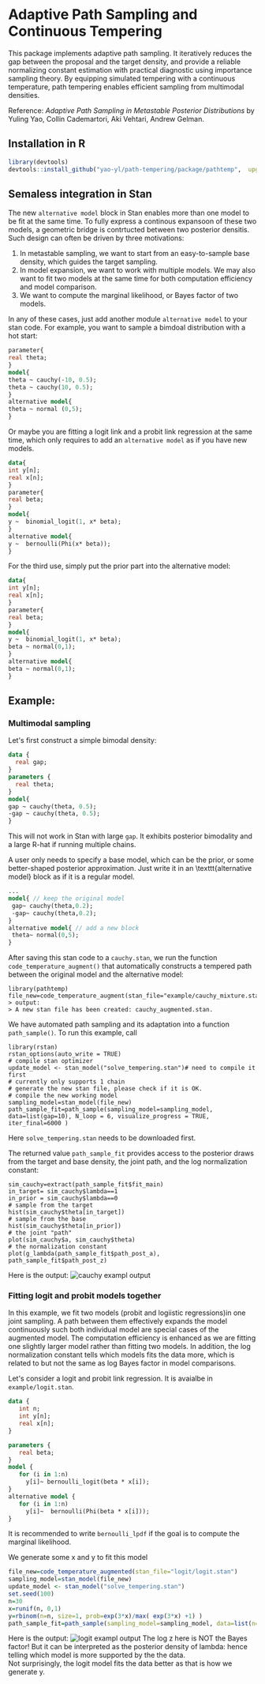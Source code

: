#   Adaptive Path Sampling and Continuous Tempering

This package implements adaptive path sampling. It iteratively reduces the gap between the proposal and the target density, and provide a reliable  normalizing constant  estimation with practical diagnostic using importance sampling theory. 
By equipping simulated tempering with a continuous temperature, path tempering enables efficient sampling from multimodal densities.    

Reference:
*Adaptive Path Sampling in Metastable Posterior Distributions* by  Yuling Yao, Collin  Cademartori, Aki Vehtari, Andrew Gelman.

## Installation in R
```R
library(devtools)
devtools::install_github("yao-yl/path-tempering/package/pathtemp",  upgrade="never")
``` 

## Semaless integration in Stan
The new `alternative model` block in Stan enables more than one model to be fit at the same time. To fully express a continous expansoon of these two models, a geometric bridge is contrtucted between two posterior densitis. Such design can often be driven by three motivations:
1. In metastable sampling, we want to start from an easy-to-sample base density, which guides the target sampling. 
2. In model expansion, we want to work with multiple models. We may also want to fit two models at the same time for both computation efficiency and model comparison. 
3. We want to compute the marginal likelihood, or Bayes factor of two models.

In any of these cases, just add another module `alternative model` to your stan code. For example, you want to sample a bimdoal distribution with a hot start:

```stan
parameter{
real theta;
}
model{
theta ~ cauchy(-10, 0.5);
theta ~ cauchy(10, 0.5);
}
alternative model{
theta ~ normal (0,5);
}
```

Or maybe you are fitting a logit link and a probit link regression at the same time, which only requires to add an `alternative model` as if you have new models.

```stan
data{
int y[n];
real x[n];
}
parameter{
real beta;
}
model{
y ~  binomial_logit(1, x* beta);
}
alternative model{
y ~  bernoulli(Phi(x* beta));
}
```

For the third use, simply put the prior part into the alternative model:
```stan
data{
int y[n];
real x[n];
}
parameter{
real beta;
}
model{
y ~  binomial_logit(1, x* beta);
beta ~ normal(0,1);
}
alternative model{
beta ~ normal(0,1);
}
```


## Example:
### Multimodal sampling
Let's first construct a simple bimodal density:
```stan
data {
  real gap;
}
parameters {
  real theta;
}
model{
gap ~ cauchy(theta, 0.5);
-gap ~ cauchy(theta, 0.5);
}
```
This will not work in Stan with large `gap`. It exhibits posterior bimodality  and a large R-hat if running multiple chains. 

A user only needs to specify a base model,  which can be the prior, or some better-shaped posterior approximation.   Just write it in an  \texttt{alternative model} block as if it is a regular model.    
 
```stan
...
model{ // keep the original model  
 gap~ cauchy(theta,0.2);   
 -gap~ cauchy(theta,0.2);   
}
alternative model{ // add a new block 
 theta~ normal(0,5);   
}
```

After saving this stan code to a  `cauchy.stan`, we run the function `code_temperature_augment()` that automatically constructs a tempered path between the original model and the alternative model:

```
library(pathtemp)
file_new=code_temperature_augment(stan_file="example/cauchy_mixture.stan")
> output:
> A new stan file has been created: cauchy_augmented.stan.
```

We have automated path sampling and its adaptation into a function `path_sample()`.
To run this example, call
```
library(rstan)
rstan_options(auto_write = TRUE)
# compile stan optimizer
update_model <- stan_model("solve_tempering.stan")# need to compile it first
# currently only supports 1 chain
# generate the new stan file, please check if it is OK.
# compile the new working model
sampling_model=stan_model(file_new)
path_sample_fit=path_sample(sampling_model=sampling_model, data=list(gap=10), N_loop = 6, visualize_progress = TRUE, iter_final=6000 )
```
Here `solve_tempering.stan` needs to be downloaded first. 

The returned value `path_sample_fit` provides access to the posterior draws from the target and base density, the joint path,  and the log normalization constant:
```
sim_cauchy=extract(path_sample_fit$fit_main)
in_target= sim_cauchy$lambda==1
in_prior = sim_cauchy$lambda==0
# sample from the target 
hist(sim_cauchy$theta[in_target])
# sample from the base 
hist(sim_cauchy$theta[in_prior])
# the joint "path"
plot(sim_cauchy$a, sim_cauchy$theta)
# the normalization constant
plot(g_lambda(path_sample_fit$path_post_a), path_sample_fit$path_post_z)
```
Here is the output:
![cauchy exampl output](/example/img/Cauchy.jpg)

 
### Fitting logit and probit models together
In this example, we fit two models (probit and logiistic regressions)in one joint sampling.  A path between them effectively expands the model continuously such both individual model are special cases of the augmented model. The computation efficiency is enhanced as we are fitting one slightly larger model rather than fitting two models. In addition,  the log normalization constant tells which models fits the data more, which is related to but not the same as log Bayes factor in model comparisons. 


Let's consider a logit and probit link regression.  It is  avaialbe in `example/logit.stan`.
```stan
data {
   int n;
   int y[n];
   real x[n];
}

parameters {
   real beta;
}
model {
   for (i in 1:n)
     y[i]~ bernoulli_logit(beta * x[i]);
}
alternative model {
   for (i in 1:n)
     y[i]~  bernoulli(Phi(beta * x[i]));
}

```

It is recommended to write `bernoulli_lpdf` if the goal is to compute the marginal likelihood.  

We generate some x and y to fit this model
```R
file_new=code_temperature_augmented(stan_file="logit/logit.stan")
sampling_model=stan_model(file_new)
update_model <- stan_model("solve_tempering.stan")
set.seed(100)
n=30
x=runif(n, 0,1)
y=rbinom(n=n, size=1, prob=exp(3*x)/max( exp(3*x) +1) )
path_sample_fit=path_sample(sampling_model=sampling_model, data=list(n=n, x=x, y=y), N_loop = 6, visualize_progress = TRUE,iter_final=6000)
```

Here is the output:
![logit exampl output](/example/img/logit.jpg)
The log z here is NOT the Bayes factor! But it can be interpreted as the posterior density of lambda: hence telling which model is more supported by the the data.  
Not surprisingly, the logit model fits the data better as that is how we generate y.


